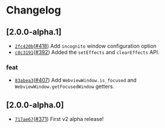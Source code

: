 # Changelog

## \[2.0.0-alpha.1]

- [`2fc420b`](https://github.com/tauri-apps/plugins-workspace/commit/2fc420ba375de924f236f5b32d26667f742fcd6b)([#418](https://github.com/tauri-apps/plugins-workspace/pull/418)) Add `incognito` window configuration option
- [`c8c3191`](https://github.com/tauri-apps/plugins-workspace/commit/c8c3191565aef518037f9f4519886ca98329fe47)([#392](https://github.com/tauri-apps/plugins-workspace/pull/392)) Added the `setEffects` and `clearEffects` API.

### feat

- [`83abea3`](https://github.com/tauri-apps/plugins-workspace/commit/83abea3cae8408ce262f3815c1a6cc506e73c486)([#407](https://github.com/tauri-apps/plugins-workspace/pull/407)) Add `WebviewWindow.is_focused` and `WebviewWindow.getFocusedWindow` getters.

## \[2.0.0-alpha.0]

- [`717ae67`](https://github.com/tauri-apps/plugins-workspace/commit/717ae670978feb4492fac1f295998b93f2b9347f)([#371](https://github.com/tauri-apps/plugins-workspace/pull/371)) First v2 alpha release!
